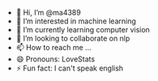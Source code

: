 - 👋 Hi, I’m @ma4389
- 👀 I’m interested in machine learning
- 🌱 I’m currently learning computer vision 
- 💞️ I’m looking to collaborate on nlp
- 📫 How to reach me ...
- 😄 Pronouns: LoveStats
- ⚡ Fun fact: I can't speak english

<!---
ma4389/ma4389 is a ✨ special ✨ repository because its `README.md` (this file) appears on your GitHub profile.
You can click the Preview link to take a look at your changes.
--->
